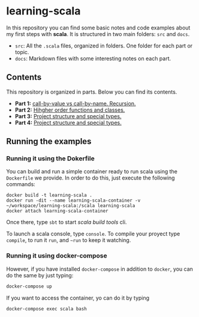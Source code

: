 # learning-scala

In this repository you can find some basic notes and code examples about my first steps with **scala**. It is structured in two main folders: `src` and `docs`.

* `src`: All the `.scala` files, organized in folders. One folder for each part or topic.
* `docs`: Markdown files with some interesting notes on each part.

## Contents

This repository is organized in parts. Below you can find its contents.

* **Part 1:** [call-by-value vs call-by-name. Recursion.](docs/part01.md)
* **Part 2:** [Hihgher order functions and classes.](docs/part02.md)
* **Part 3:** [Project structure and special types.](docs/part03.md)
* **Part 4:** [Project structure and special types.](docs/part04.md)

## Running the examples


### Running it using the Dokerfile

You can build and run a simple container ready to run scala using the `Dockerfile` we provide. In order to do this, just execute the following commands:

```
docker build -t learning-scala .
docker run -dit --name learning-scala-container -v ~/workspace/learning-scala:/scala learning-scala
docker attach learning-scala-container
```

Once there, type `sbt` to start *scala build tools* cli.

To launch a scala console, type `console`. To compile your proyect type `compile`, to run it `run`, and `~run` to keep it watching.

### Running it using docker-compose

However, if you have installed `docker-compose` in addition to `docker`, you can do the same by just typing:

```bash
docker-compose up
```

If you want to access the container, yo can do it by typing

```bash
docker-compose exec scala bash
```